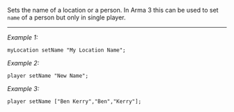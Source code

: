 Sets the name of a location or a person. In Arma 3 this can be used to set `name` of a person but only in single player.


---
*Example 1:*
```sqf
myLocation setName "My Location Name";
```

*Example 2:*
```sqf
player setName "New Name";
```

*Example 3:*
```sqf
player setName ["Ben Kerry","Ben","Kerry"];
```